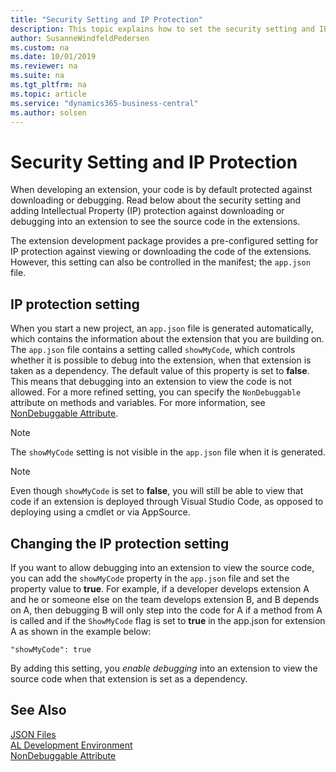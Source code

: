 ```yaml
---
title: "Security Setting and IP Protection"
description: This topic explains how to set the security setting and IP protection against downloading or debugging into extension to see the source code.
author: SusanneWindfeldPedersen
ms.custom: na
ms.date: 10/01/2019
ms.reviewer: na
ms.suite: na
ms.tgt_pltfrm: na
ms.topic: article
ms.service: "dynamics365-business-central"
ms.author: solsen
---
```


# Security Setting and IP Protection
When developing an extension, your code is by default protected against downloading or debugging. Read below about the security setting and adding Intellectual Property (IP) protection against downloading or debugging into an extension to see the source code in the extensions.

The extension development package provides a pre-configured setting for IP protection against viewing or downloading the code of the extensions. However, this setting can also be controlled in the manifest; the `app.json` file.

## IP protection setting
When you start a new project, an `app.json` file is generated automatically, which contains the information about the extension that you are building on. The `app.json` file contains a setting called `showMyCode`, which controls whether it is possible to debug into the extension, when that extension is taken as a dependency. The default value of this property is set to **false**. This means that debugging into an extension to view the code is not allowed. For a more refined setting, you can specify the `NonDebuggable` attribute on methods and variables. For more information, see [NonDebuggable Attribute](methods/devenv-nondebuggable-attribute.md).

> [!NOTE]  
> The `showMyCode` setting is not visible in the `app.json` file when it is generated.

> [!NOTE]  
> Even though `showMyCode` is set to **false**, you will still be able to view that code if an extension is deployed through Visual Studio Code, as opposed to deploying using a cmdlet or via AppSource.

## Changing the IP protection setting
If you want to allow debugging into an extension to view the source code, you can add the `showMyCode` property in the `app.json` file and set the property value to **true**. For example, if a developer develops extension A and he or someone else on the team develops extension B, and B depends on A, then debugging B will only step into the code for A if a method from A is called and if the `ShowMyCode` flag is set to **true** in the app.json for extension A as shown in the example below:

```
"showMyCode": true
```

By adding this setting, you *enable debugging* into an extension to view the source code when that extension is set as a dependency. 

## See Also  
[JSON Files](devenv-json-files.md)  
[AL Development Environment](devenv-reference-overview.md)  
[NonDebuggable Attribute](methods/devenv-nondebuggable-attribute.md)  